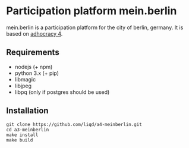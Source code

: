 # Participation platform mein.berlin

mein.berlin is a participation platform for the city of berlin, germany. It is
based on [adhocracy 4](https://github.com/liqd/adhocracy4).

## Requirements

*   nodejs (+ npm)
*   python 3.x (+ pip)
*   libmagic
*   libjpeg
*   libpq (only if postgres should be used)

## Installation

    git clone https://github.com/liqd/a4-meinberlin.git
    cd a3-meinberlin
    make install
    make build
